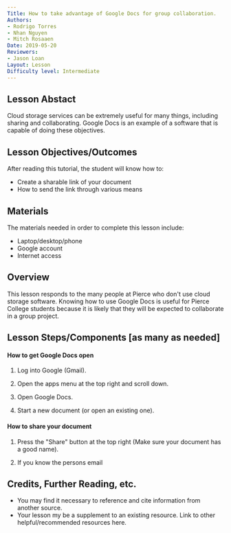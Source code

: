 ```yaml
---
Title: How to take advantage of Google Docs for group collaboration.
Authors:
- Rodrigo Torres 
- Nhan Nguyen 
- Mitch Rosaaen
Date: 2019-05-20
Reviewers:
- Jason Loan
Layout: Lesson
Difficulty level: Intermediate
---
```

## Lesson Abstact

Cloud storage services can be extremely useful for many things, including sharing and collaborating. Google Docs is an example of a software that is capable of doing these objectives.

## Lesson Objectives/Outcomes

After reading this tutorial, the student will know how to:

- Create a sharable link of your document
- How to send the link through various means

## Materials

The materials needed in order to complete this lesson include:

- Laptop/desktop/phone
- Google account
- Internet access

## Overview

This lesson responds to the many people at Pierce who don't use cloud storage software. Knowing how to use Google Docs is useful for Pierce College students because it is likely that they will be expected to collaborate in a group project.

## Lesson Steps/Components [as many as needed]

#### How to get Google Docs open

1. Log into Google (Gmail).

2. Open the apps menu at the top right and scroll down.

3. Open Google Docs.

4. Start a new document (or open an existing one).

#### How to share your document

1. Press the "Share" button at the top right (Make sure your document has a good name).

2. If you know the persons email



## Credits, Further Reading, etc.

* You may find it necessary to reference and cite information from another source.
* Your lesson my be a supplement to an existing resource. Link to other helpful/recommended resources here.
